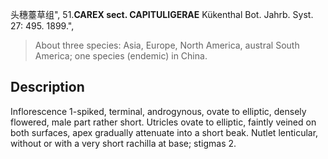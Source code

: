 头穗薹草组",
51.**CAREX sect. CAPITULIGERAE** Kükenthal Bot. Jahrb. Syst. 27: 495. 1899.",

> About three species: Asia, Europe, North America, austral South America; one species (endemic) in China.

## Description
Inflorescence 1-spiked, terminal, androgynous, ovate to elliptic, densely flowered, male part rather short. Utricles ovate to elliptic, faintly veined on both surfaces, apex gradually attenuate into a short beak. Nutlet lenticular, without or with a very short rachilla at base; stigmas 2.
